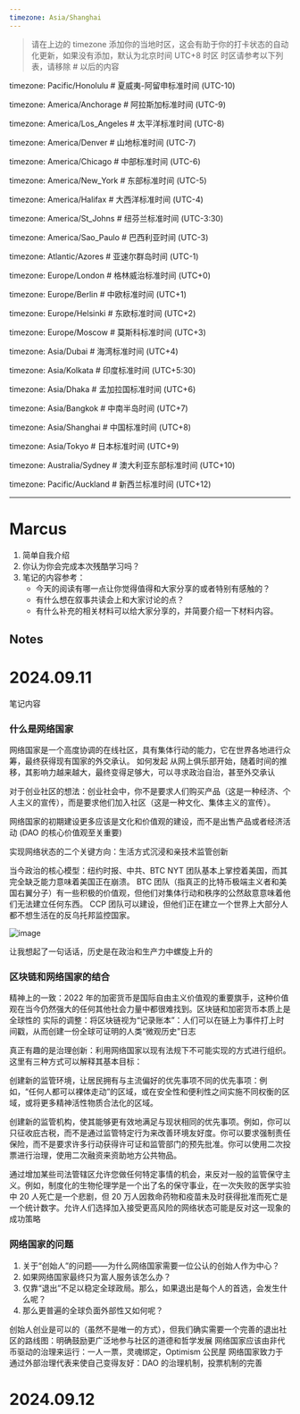 ```yaml
---
timezone: Asia/Shanghai
---
```


> 请在上边的 timezone 添加你的当地时区，这会有助于你的打卡状态的自动化更新，如果没有添加，默认为北京时间 UTC+8 时区
> 时区请参考以下列表，请移除 # 以后的内容

timezone: Pacific/Honolulu # 夏威夷-阿留申标准时间 (UTC-10)

timezone: America/Anchorage # 阿拉斯加标准时间 (UTC-9)

timezone: America/Los_Angeles # 太平洋标准时间 (UTC-8)

timezone: America/Denver # 山地标准时间 (UTC-7)

timezone: America/Chicago # 中部标准时间 (UTC-6)

timezone: America/New_York # 东部标准时间 (UTC-5)

timezone: America/Halifax # 大西洋标准时间 (UTC-4)

timezone: America/St_Johns # 纽芬兰标准时间 (UTC-3:30)

timezone: America/Sao_Paulo # 巴西利亚时间 (UTC-3)

timezone: Atlantic/Azores # 亚速尔群岛时间 (UTC-1)

timezone: Europe/London # 格林威治标准时间 (UTC+0)

timezone: Europe/Berlin # 中欧标准时间 (UTC+1)

timezone: Europe/Helsinki # 东欧标准时间 (UTC+2)

timezone: Europe/Moscow # 莫斯科标准时间 (UTC+3)

timezone: Asia/Dubai # 海湾标准时间 (UTC+4)

timezone: Asia/Kolkata # 印度标准时间 (UTC+5:30)

timezone: Asia/Dhaka # 孟加拉国标准时间 (UTC+6)

timezone: Asia/Bangkok # 中南半岛时间 (UTC+7)

timezone: Asia/Shanghai # 中国标准时间 (UTC+8)

timezone: Asia/Tokyo # 日本标准时间 (UTC+9)

timezone: Australia/Sydney # 澳大利亚东部标准时间 (UTC+10)

timezone: Pacific/Auckland # 新西兰标准时间 (UTC+12)

---

# Marcus

1. 简单自我介绍
2. 你认为你会完成本次残酷学习吗？
3. 笔记的内容参考：
   - 今天的阅读有哪一点让你觉得值得和大家分享的或者特别有感触的？
   - 有什么想在叙事共读会上和大家讨论的点？
   - 有什么补充的相关材料可以给大家分享的，并简要介绍一下材料内容。

## Notes

<!-- Content_START -->

# 2024.09.11

笔记内容
### 什么是网络国家
网络国家是一个高度协调的在线社区，具有集体行动的能力，它在世界各地进行众筹，最终获得现有国家的外交承认。
如何发起
从网上俱乐部开始，随着时间的推移，其影响力越来越大，最终变得足够大，可以寻求政治自治，甚至外交承认

对于创业社区的想法：创业社会中，你不是要求人们购买产品（这是一种经济、个人主义的宣传），而是要求他们加入社区（这是一种文化、集体主义的宣传）。

网络国家的初期建设更多应该是文化和价值观的建设，而不是出售产品或者经济活动 (DAO 的核心价值观至关重要)

实现网络状态的二个关键方向：生活方式沉浸和亲技术监管创新

当今政治的核心模型：纽约时报、中共、BTC
NYT 团队基本上掌控着美国，而其完全缺乏能力意味着美国正在崩溃。
BTC 团队（指真正的比特币极端主义者和美国右翼分子）有一些积极的价值观，但他们对集体行动和秩序的公然敌意意味着他们无法建立任何东西。
CCP 团队可以建设，但他们正在建立一个世界上大部分人都不想生活在的反乌托邦监控国家。

![image](https://github.com/user-attachments/assets/e2004ae0-a53b-4217-8525-25c67d5c1517)

让我想起了一句话话，历史是在政治和生产力中螺旋上升的

### 区块链和网络国家的结合
精神上的一致：2022 年的加密货币是国际自由主义价值观的重要旗手，这种价值观在当今仍然强大的任何其他社会力量中都很难找到。区块链和加密货币本质上是全球性的
实际的调整：将区块链视为“记录账本”：人们可以在链上为事件打上时间戳，从而创建一份全球可证明的人类“微观历史”日志

真正有趣的是治理创新：利用网络国家以现有法规下不可能实现的方式进行组织。这里有三种方式可以解释其基本目标：

创建新的监管环境，让居民拥有与主流偏好的优先事项不同的优先事项：例如，“任何人都可以裸体走动”的区域，或在安全性和便利性之间实施不同权衡的区域，或将更多精神活性物质合法化的区域。

创建新的监管机构，使其能够更有效地满足与现状相同的优先事项。例如，你可以只征收庇古税，而不是通过监管特定行为来改善环境友好度。你可以要求强制责任保险，而不是要求许多行动获得许可证和监管部门的预先批准。你可以使用二次投票进行治理，使用二次融资来资助地方公共物品。

通过增加某些司法管辖区允许您做任何特定事情的机会，来反对一般的监管保守主义。例如，制度化的生物伦理学是一个出了名的保守事业，在一次失败的医学实验中 20 人死亡是一个悲剧，但 20 万人因救命药物和疫苗未及时获得批准而死亡是一个统计数字。允许人们选择加入接受更高风险的网络状态可能是反对这一现象的成功策略

### 网络国家的问题
1. 关于“创始人”的问题——为什么网络国家需要一位公认的创始人作为中心？
2. 如果网络国家最终只为富人服务该怎么办？
3. 仅靠“退出”不足以稳定全球政局。那么，如果退出是每个人的首选，会发生什么呢？
4. 那么更普遍的全球负面外部性又如何呢？

创始人创业是可以的（虽然不是唯一的方式），但我们确实需要一个完善的退出社区的路线图：明确鼓励更广泛地参与社区的道德和哲学发展
网络国家应该由非代币驱动的治理来运行：一人一票，灵魂绑定，Optimism 公民屋
网络国家致力于通过外部治理代表来使自己变得友好：DAO 的治理机制，投票机制的完善



# 2024.09.12


<!-- Content_END -->
